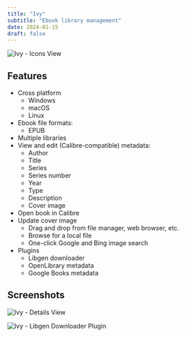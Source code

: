 ```yaml
---
title: "Ivy"
subtitle: "Ebook library management"
date: 2024-01-15
draft: false
---
```


![Ivy - Icons View](/static/images/ivy-icons.jpg)

## Features

* Cross platform
    * Windows
    * macOS
    * Linux
* Ebook file formats:
    * EPUB
* Multiple libraries
* View and edit (Calibre-compatible) metadata:
    * Author
    * Title
    * Series
    * Series number
    * Year
    * Type
    * Description
    * Cover image
* Open book in Calibre
* Update cover image
    * Drag and drop from file manager, web browser, etc.
    * Browse for a local file
    * One-click Google and Bing image search
* Plugins
    * Libgen downloader
    * OpenLibrary metadata
    * Google Books metadata

## Screenshots

![Ivy - Details View](/static/images/ivy-details.jpg)

![Ivy - Libgen Downloader Plugin](/static/images/ivy-downloader.jpg)
